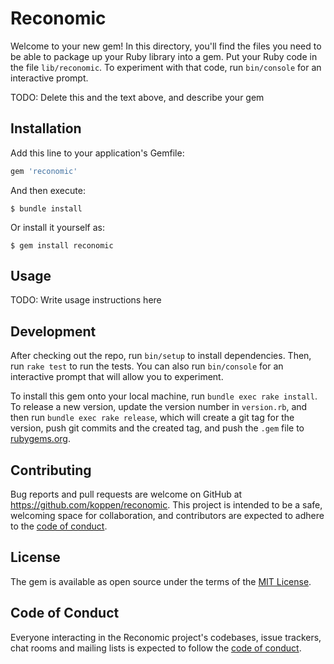 # Reconomic

Welcome to your new gem! In this directory, you'll find the files you need to be able to package up your Ruby library into a gem. Put your Ruby code in the file `lib/reconomic`. To experiment with that code, run `bin/console` for an interactive prompt.

TODO: Delete this and the text above, and describe your gem

## Installation

Add this line to your application's Gemfile:

```ruby
gem 'reconomic'
```

And then execute:

    $ bundle install

Or install it yourself as:

    $ gem install reconomic

## Usage

TODO: Write usage instructions here

## Development

After checking out the repo, run `bin/setup` to install dependencies. Then, run `rake test` to run the tests. You can also run `bin/console` for an interactive prompt that will allow you to experiment.

To install this gem onto your local machine, run `bundle exec rake install`. To release a new version, update the version number in `version.rb`, and then run `bundle exec rake release`, which will create a git tag for the version, push git commits and the created tag, and push the `.gem` file to [rubygems.org](https://rubygems.org).

## Contributing

Bug reports and pull requests are welcome on GitHub at https://github.com/koppen/reconomic. This project is intended to be a safe, welcoming space for collaboration, and contributors are expected to adhere to the [code of conduct](https://github.com/koppen/reconomic/blob/main/CODE_OF_CONDUCT.md).

## License

The gem is available as open source under the terms of the [MIT License](https://opensource.org/licenses/MIT).

## Code of Conduct

Everyone interacting in the Reconomic project's codebases, issue trackers, chat rooms and mailing lists is expected to follow the [code of conduct](https://github.com/koppen/reconomic/blob/main/CODE_OF_CONDUCT.md).
